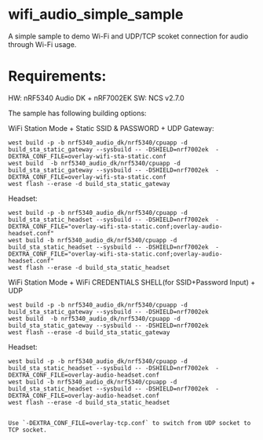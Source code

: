 # wifi_audio_simple_sample

A simple sample to demo Wi-Fi and UDP/TCP scoket connection for audio through Wi-Fi usage.

# Requirements:

HW: nRF5340 Audio DK + nRF7002EK
SW: NCS v2.7.0

The sample has following building options:



WiFi Station Mode + Static SSID & PASSWORD + UDP
Gateway:

```
west build -p -b nrf5340_audio_dk/nrf5340/cpuapp -d build_sta_static_gateway --sysbuild -- -DSHIELD=nrf7002ek  -DEXTRA_CONF_FILE=overlay-wifi-sta-static.conf
west build  -b nrf5340_audio_dk/nrf5340/cpuapp -d build_sta_static_gateway --sysbuild -- -DSHIELD=nrf7002ek  -DEXTRA_CONF_FILE=overlay-wifi-sta-static.conf 
west flash --erase -d build_sta_static_gateway
```
Headset:
```
west build -p -b nrf5340_audio_dk/nrf5340/cpuapp -d build_sta_static_headset --sysbuild -- -DSHIELD=nrf7002ek  -DEXTRA_CONF_FILE="overlay-wifi-sta-static.conf;overlay-audio-headset.conf"
west build -b nrf5340_audio_dk/nrf5340/cpuapp -d build_sta_static_headset --sysbuild -- -DSHIELD=nrf7002ek  -DEXTRA_CONF_FILE="overlay-wifi-sta-static.conf;overlay-audio-headset.conf"
west flash --erase -d build_sta_static_headset

```

WiFi Station Mode + WiFi CREDENTIALS SHELL(for SSID+Password Input) + UDP

```
west build -p -b nrf5340_audio_dk/nrf5340/cpuapp -d build_sta_static_gateway --sysbuild -- -DSHIELD=nrf7002ek   
west build  -b nrf5340_audio_dk/nrf5340/cpuapp -d build_sta_static_gateway --sysbuild -- -DSHIELD=nrf7002ek   
west flash --erase -d build_sta_static_gateway
```
Headset:
```
west build -p -b nrf5340_audio_dk/nrf5340/cpuapp -d build_sta_static_headset --sysbuild -- -DSHIELD=nrf7002ek  -DEXTRA_CONF_FILE=overlay-audio-headset.conf
west build -b nrf5340_audio_dk/nrf5340/cpuapp -d build_sta_static_headset --sysbuild -- -DSHIELD=nrf7002ek  -DEXTRA_CONF_FILE=overlay-audio-headset.conf
west flash --erase -d build_sta_static_headset


Use `-DEXTRA_CONF_FILE=overlay-tcp.conf` to switch from UDP socket to TCP socket.


